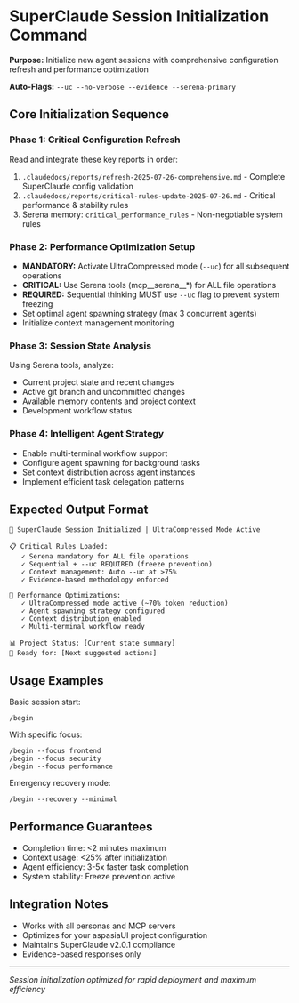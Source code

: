 # SuperClaude Session Initialization Command

**Purpose:** Initialize new agent sessions with comprehensive configuration refresh and performance optimization

**Auto-Flags:** `--uc --no-verbose --evidence --serena-primary`

## Core Initialization Sequence

### Phase 1: Critical Configuration Refresh
Read and integrate these key reports in order:
1. `.claudedocs/reports/refresh-2025-07-26-comprehensive.md` - Complete SuperClaude config validation
2. `.claudedocs/reports/critical-rules-update-2025-07-26.md` - Critical performance & stability rules  
3. Serena memory: `critical_performance_rules` - Non-negotiable system rules

### Phase 2: Performance Optimization Setup
- **MANDATORY:** Activate UltraCompressed mode (`--uc`) for all subsequent operations
- **CRITICAL:** Use Serena tools (mcp__serena__*) for ALL file operations 
- **REQUIRED:** Sequential thinking MUST use `--uc` flag to prevent system freezing
- Set optimal agent spawning strategy (max 3 concurrent agents)
- Initialize context management monitoring

### Phase 3: Session State Analysis
Using Serena tools, analyze:
- Current project state and recent changes
- Active git branch and uncommitted changes  
- Available memory contents and project context
- Development workflow status

### Phase 4: Intelligent Agent Strategy
- Enable multi-terminal workflow support
- Configure agent spawning for background tasks
- Set context distribution across agent instances
- Implement efficient task delegation patterns

## Expected Output Format

```
🚀 SuperClaude Session Initialized | UltraCompressed Mode Active

📋 Critical Rules Loaded:
   ✓ Serena mandatory for ALL file operations
   ✓ Sequential + --uc REQUIRED (freeze prevention)  
   ✓ Context management: Auto --uc at >75%
   ✓ Evidence-based methodology enforced

🎯 Performance Optimizations:
   ✓ UltraCompressed mode active (~70% token reduction)
   ✓ Agent spawning strategy configured
   ✓ Context distribution enabled
   ✓ Multi-terminal workflow ready

📊 Project Status: [Current state summary]
🔧 Ready for: [Next suggested actions]
```

## Usage Examples

Basic session start:
```
/begin
```

With specific focus:
```  
/begin --focus frontend
/begin --focus security
/begin --focus performance
```

Emergency recovery mode:
```
/begin --recovery --minimal
```

## Performance Guarantees
- Completion time: <2 minutes maximum
- Context usage: <25% after initialization  
- Agent efficiency: 3-5x faster task completion
- System stability: Freeze prevention active

## Integration Notes
- Works with all personas and MCP servers
- Optimizes for your aspasiaUI project configuration
- Maintains SuperClaude v2.0.1 compliance
- Evidence-based responses only

---
*Session initialization optimized for rapid deployment and maximum efficiency*